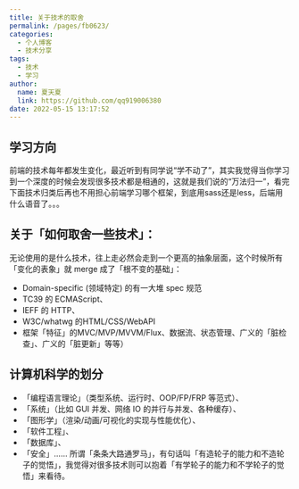 ```yaml
---
title: 关于技术的取舍
permalink: /pages/fb0623/
categories: 
  - 个人博客
  - 技术分享
tags: 
  - 技术
  - 学习
author: 
  name: 夏天夏
  link: https://github.com/qq919006380
date: 2022-05-15 13:17:52
---
```

## 学习方向
前端的技术每年都发生变化，最近听到有同学说“学不动了”，其实我觉得当你学习到一个深度的时候会发现很多技术都是相通的，这就是我们说的“万法归一”，看完下面技术归类后再也不用担心前端学习哪个框架，到底用sass还是less，后端用什么语音了。。。
## 关于「如何取舍一些技术」：
无论使用的是什么技术，往上走必然会走到一个更高的抽象层面，这个时候所有「变化的表象」就 merge 成了「根不变的基础」：

- Domain-specific (领域特定) 的有一大堆 spec 规范
- TC39 的 ECMAScript、
- IEFF 的 HTTP、
- W3C/whatwg 的HTML/CSS/WebAPI
- 框架「特征」的MVC/MVP/MVVM/Flux、数据流、状态管理、广义的「脏检查」、广义的「脏更新」等等）
## 计算机科学的划分
- 「编程语言理论」（类型系统、运行时、OOP/FP/FRP 等范式）、
- 「系统」（比如 GUI 并发、网络 IO 的并行与并发、各种缓存）、
- 「图形学」（渲染/动画/可视化的实现与性能优化）、
- 「软件工程」、
- 「数据库」、
- 「安全」…… 所谓「条条大路通罗马」，有句话叫「有造轮子的能力和不造轮子的觉悟」，我觉得对很多技术则可以抱着「有学轮子的能力和不学轮子的觉悟」来看待。